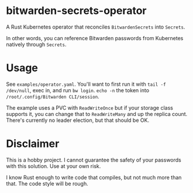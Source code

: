 # bitwarden-secrets-operator

A Rust Kubernetes operator that reconciles `BitwardenSecrets` into `Secrets`.

In other words, you can reference Bitwarden passwords from Kubernetes natively through `Secrets`.

# Usage

See `examples/operator.yaml`. You'll want to first run it with `tail -f /dev/null`, exec in, and run `bw login`. `echo -n` the token into `/root/.config/Bitwarden CLI/session`.

The example uses a PVC with `ReadWriteOnce` but if your storage class supports it, you can change that to `ReadWriteMany` and up the replica count. There's currently no leader election, but that should be OK.

# Disclaimer

This is a hobby project. I cannot guarantee the safety of your passwords with this solution. Use at your own risk.

I know Rust enough to write code that compiles, but not much more than that. The code style will be rough.
